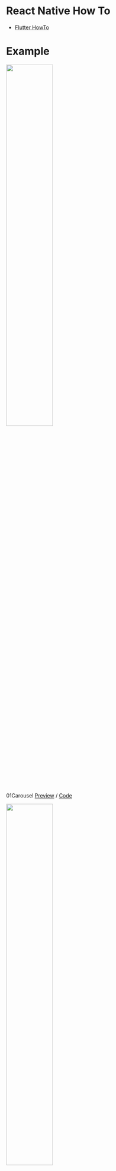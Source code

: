 # React Native How To

- [Flutter HowTo](https://github.com/doyle-flutter/flutterHowTo)

# Example

<img width="50%" src="https://user-images.githubusercontent.com/56661529/124405723-52cf5480-dd7a-11eb-899a-8c77e4b815cb.png" />

01Carousel [Preview](https://youtu.be/plHQDnv2DxY) / [Code](https://github.com/doyle-flutter/reactNativeHowTo/blob/main/01Carousel/App.js)

<img width="50%" src="https://user-images.githubusercontent.com/56661529/124413196-1eb05f80-dd8b-11eb-91aa-afc56bcda307.png" />

02LoginView [Preview](https://youtu.be/cDhId4jB4l4) / [Code](https://github.com/doyle-flutter/reactNativeHowTo/blob/main/02LoginView/App.js)

<img width="50%" src="https://user-images.githubusercontent.com/56661529/124927732-ea15ff80-e039-11eb-90a3-992976aebb80.png" />

03 Accordion : [Preview](https://youtu.be/Yu-egIhU6mY) / [Code](https://github.com/doyle-flutter/reactNativeHowTo/blob/main/03Accordion/App.js)

<img width="50%" src="https://user-images.githubusercontent.com/56661529/124941131-898cbf80-e045-11eb-83d4-ab146aae7648.png" />

04 DropDown : [Preview](https://youtu.be/mLPuHW3I1uE) / [Code](https://github.com/doyle-flutter/reactNativeHowTo/blob/main/04DropDown/App.js)

<img width="50%" src="https://user-images.githubusercontent.com/56661529/124953934-8a771e80-e050-11eb-9f4f-14bd7e33e6d8.png" />

05 Side Navigation : [Preview](https://youtu.be/fdzVvFc408Q) / [Code](https://github.com/doyle-flutter/reactNativeHowTo/blob/main/05SideNavigation/App.js)

<img width="50%" src="https://user-images.githubusercontent.com/56661529/125048875-53018400-e0db-11eb-8f98-23d413cb2d41.png" />

06 Modal&Bottom : [Preview](https://youtu.be/hF5bvxRmRM0) / [Code](https://github.com/doyle-flutter/reactNativeHowTo/blob/main/06Modal/App.js)

<img width="50%" src="https://user-images.githubusercontent.com/56661529/125164606-1d899300-e1ce-11eb-807a-d1a6410c3cc6.png" />

07 Modal Image : [Preview](https://youtu.be/zsOJeCEoCbM) / [Code](https://github.com/doyle-flutter/reactNativeHowTo/blob/main/07ModalImage/App.js)

<img width="50%" src="https://user-images.githubusercontent.com/56661529/125190008-fc7c7d00-e275-11eb-8f15-6d2042871aab.png" />

08 Tabs & Pagination : [Preview](https://youtu.be/bIA_iB1mGeM) / [Code](https://github.com/doyle-flutter/reactNativeHowTo/blob/main/08TabsPagination/App.js)

<img width="50%" src="https://user-images.githubusercontent.com/56661529/125318996-56b03780-e375-11eb-908c-60bbd0aa273a.png" />

09 IconBar Vertical & Horizontal : [Preview](https://youtu.be/et7UCUnCnqc) / [Code](https://github.com/doyle-flutter/reactNativeHowTo/blob/main/09IconBar/App.js)

10 ImageGrid :   
11 Portfolio Layout - App/Tablet & WEB :  
12 ReadMore And ReadLess :   
13 Notification Icon Button :   
14 ScrollBackToTopButton(FAB) :   
15 Checkout(pay) form :   
16 Contact Form :   
17 Animation Form :   
18 CheckBox :   
19 FilterForm :   
20 Table :   
21 VideoPlayer :   
22 Scroll Indicator :   
23 CalenderLayout :  
24 ToDo List :  
25 Flip Card :  
26 Sticky AppBar :  
27 SnackBar & ToastBar :  
28 Tree View :  
29 Typing Effect :  

etc

<img width="50%" src="https://user-images.githubusercontent.com/56661529/125163357-c1bc0b80-e1c7-11eb-8f34-3ad32a5ffa3e.png" />

 - BottomNavigation & PageView : [Preview](https://youtu.be/ujDzIlhpcFk) / [Code](https://github.com/doyle-flutter/reactNativeHowTo/blob/main/etc1BottomNavigationPageView/App.js)

